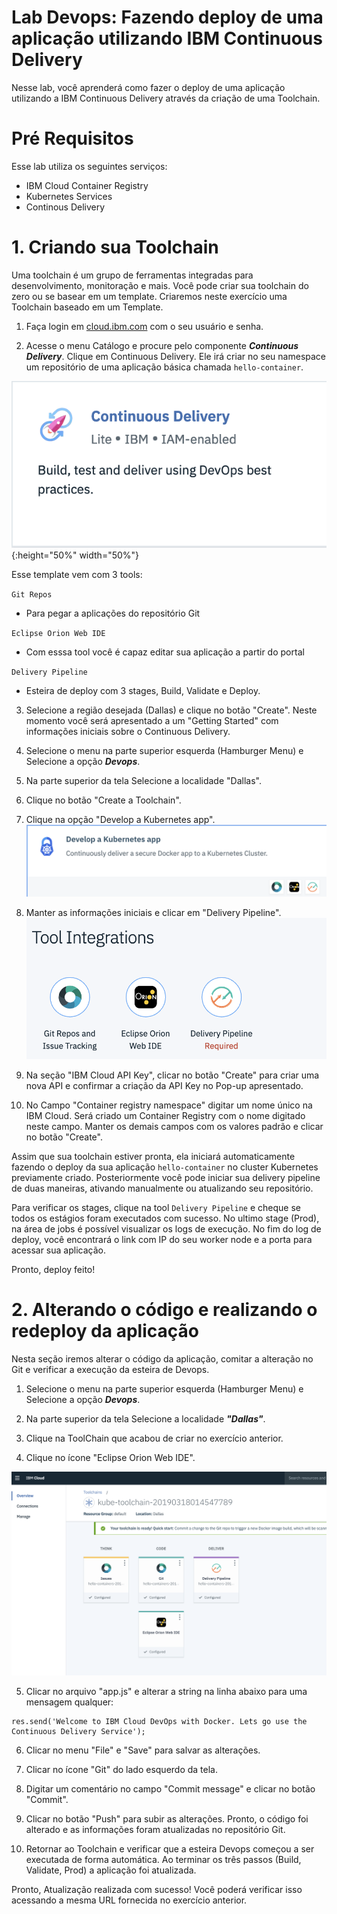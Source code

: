 # Lab Devops: Fazendo deploy de uma aplicação utilizando IBM Continuous Delivery


Nesse lab, você aprenderá como fazer o deploy de uma aplicação utilizando a IBM Continuous Delivery através da criação de uma Toolchain. 

# Pré Requisitos
Esse lab utiliza os seguintes serviços:

- IBM Cloud Container Registry
- Kubernetes Services
- Continous Delivery

# 1. Criando sua Toolchain

Uma toolchain é um grupo de ferramentas integradas para desenvolvimento, monitoração e mais. Você pode criar sua toolchain do zero ou se basear em um template. Criaremos neste exercício uma Toolchain baseado em um Template.

1. Faça login em [cloud.ibm.com](https://cloud.ibm.com) com o seu usuário e senha.

2. Acesse o menu Catálogo e procure pelo componente ***Continuous Delivery***. Clique em Continuous Delivery. Ele irá criar no seu namespace um repositório de uma aplicação básica chamada `hello-container`.

![ContinuousDelivery](../images/ContinuousDelivery.png){:height="50%" width="50%"}

Esse template vem com 3 tools:

`Git Repos`
- Para pegar a aplicações do repositório Git

`Eclipse Orion Web IDE`
- Com esssa tool você é capaz editar sua aplicação a partir do portal

`Delivery Pipeline`
- Esteira de deploy com 3 stages, Build, Validate e Deploy.

3. Selecione a região desejada (Dallas) e clique no botão "Create". Neste momento você será apresentado a um "Getting Started" com informações iniciais sobre o Continuous Delivery.

4. Selecione o menu na parte superior esquerda (Hamburger Menu) e Selecione a opção ***Devops***.

5. Na parte superior da tela Selecione a localidade "Dallas".

6. Clique no botão "Create a Toolchain".

7. Clique na opção "Develop a Kubernetes app".
![KubernetesSample](../images/KubernetesSample.png)

8. Manter as informações iniciais e clicar em "Delivery Pipeline".
![DeliveryPipeline](../images/DeliveryPipeline.png)

9. Na seção "IBM Cloud API Key", clicar no botão "Create" para criar uma nova API e confirmar a criação da API Key no Pop-up apresentado.

10. No Campo "Container registry namespace" digitar um nome único na IBM Cloud. Será criado um Container Registry com o nome digitado neste campo. Manter os demais campos com os valores padrão e clicar no botão "Create".

Assim que sua toolchain estiver pronta, ela iniciará automaticamente fazendo o deploy da sua aplicação `hello-container` no cluster Kubernetes previamente criado. Posteriormente você pode iniciar sua delivery pipeline de duas maneiras, ativando manualmente ou atualizando seu repositório.

Para verificar os stages, clique na tool `Delivery Pipeline` e cheque se todos os estágios foram executados com sucesso. No ultimo stage (Prod), na área de jobs é possível visualizar os logs de execução. No fim do log de deploy, você encontrará o link com IP do seu worker node e a porta para acessar sua aplicação.

Pronto, deploy feito!

# 2. Alterando o código e realizando o redeploy da aplicação

Nesta seção iremos alterar o código da aplicação, comitar a alteração no Git e verificar a execução da esteira de Devops.

1. Selecione o menu na parte superior esquerda (Hamburger Menu) e Selecione a opção ***Devops***.

2. Na parte superior da tela Selecione a localidade ***"Dallas"***.

3. Clique na ToolChain que acabou de criar no exercício anterior.

4. Clique no ícone "Eclipse Orion Web IDE".

![Toolchain](../images/Toolchain.png)

5. Clicar no arquivo "app.js" e alterar a string na linha abaixo para uma mensagem qualquer:
```
res.send('Welcome to IBM Cloud DevOps with Docker. Lets go use the Continuous Delivery Service');
```

6. Clicar no menu "File" e "Save" para salvar as alterações.

7. Clicar no ícone "Git" do lado esquerdo da tela.

8. Digitar um comentário no campo "Commit message" e clicar no botão "Commit".

9. Clicar no botão "Push" para subir as alterações. Pronto, o código foi alterado e as informações foram atualizadas no repositório Git.

10. Retornar ao Toolchain e verificar que a esteira Devops começou a ser executada de forma automática. Ao terminar os três passos (Build, Validate, Prod) a aplicação foi atualizada.

Pronto, Atualização realizada com sucesso! Você poderá verificar isso acessando a mesma URL fornecida no exercício anterior.
